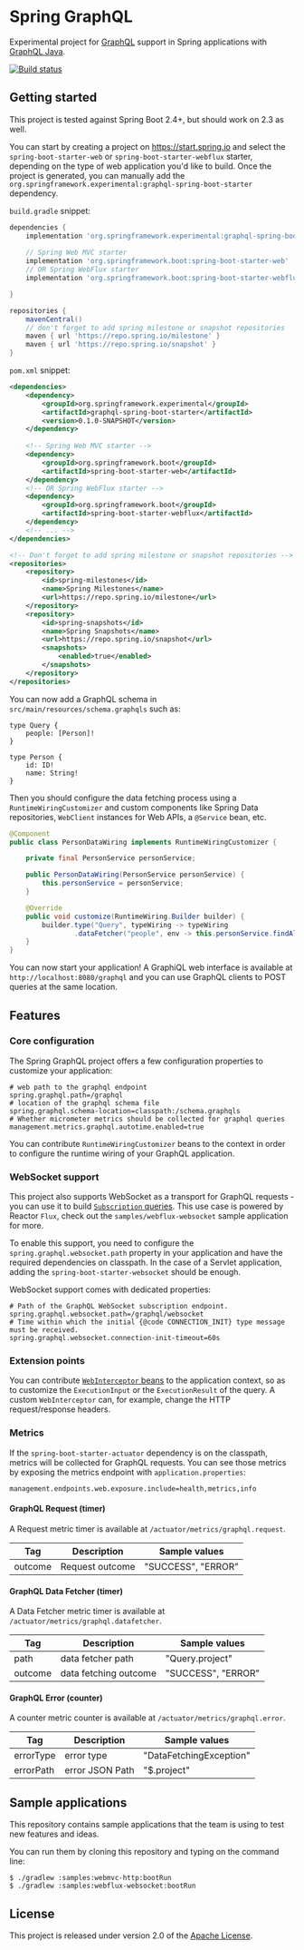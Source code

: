 # Spring GraphQL

Experimental project for [GraphQL](https://graphql.org/) support in Spring applications with [GraphQL Java](https://github.com/graphql-java/graphql-java).

[![Build status](https://ci.spring.io/api/v1/teams/spring-graphql/pipelines/spring-graphql/jobs/build/badge)](https://ci.spring.io/teams/spring-graphql/pipelines/spring-graphql)


## Getting started

This project is tested against Spring Boot 2.4+, but should work on 2.3 as well.

You can start by creating a project on https://start.spring.io and select the `spring-boot-starter-web` or `spring-boot-starter-webflux` starter,
depending on the type of web application you'd like to build. Once the project is generated, you can manually add the
`org.springframework.experimental:graphql-spring-boot-starter` dependency.

`build.gradle` snippet:
```groovy
dependencies {
    implementation 'org.springframework.experimental:graphql-spring-boot-starter:0.1.0-SNAPSHOT'
    
    // Spring Web MVC starter
    implementation 'org.springframework.boot:spring-boot-starter-web'
    // OR Spring WebFlux starter
    implementation 'org.springframework.boot:spring-boot-starter-webflux'

} 

repositories {
    mavenCentral()
    // don't forget to add spring milestone or snapshot repositories
    maven { url 'https://repo.spring.io/milestone' }
    maven { url 'https://repo.spring.io/snapshot' }
}
``` 

`pom.xml` snippet:
```xml
<dependencies>
    <dependency>
        <groupId>org.springframework.experimental</groupId>
        <artifactId>graphql-spring-boot-starter</artifactId>
        <version>0.1.0-SNAPSHOT</version>
    </dependency>
    
    <!-- Spring Web MVC starter -->
    <dependency>
        <groupId>org.springframework.boot</groupId>
        <artifactId>spring-boot-starter-web</artifactId>
    </dependency>
    <!-- OR Spring WebFlux starter -->
    <dependency>
        <groupId>org.springframework.boot</groupId>
        <artifactId>spring-boot-starter-webflux</artifactId>
    </dependency>
    <!-- ... -->
</dependencies>

<!-- Don't forget to add spring milestone or snapshot repositories -->
<repositories>
    <repository>
        <id>spring-milestones</id>
        <name>Spring Milestones</name>
        <url>https://repo.spring.io/milestone</url>
    </repository>
    <repository>
        <id>spring-snapshots</id>
        <name>Spring Snapshots</name>
        <url>https://repo.spring.io/snapshot</url>
        <snapshots>
            <enabled>true</enabled>
        </snapshots>
    </repository>
</repositories>
```

You can now add a GraphQL schema in `src/main/resources/schema.graphqls` such as:

```
type Query {
    people: [Person]!
}

type Person {
    id: ID!
    name: String!
}
```

Then you should configure the data fetching process using a `RuntimeWiringCustomizer` and custom components like
Spring Data repositories, `WebClient` instances for Web APIs, a `@Service` bean, etc. 

```java
@Component
public class PersonDataWiring implements RuntimeWiringCustomizer {

	private final PersonService personService;

	public PersonDataWiring(PersonService personService) {
		this.personService = personService;
	}

	@Override
	public void customize(RuntimeWiring.Builder builder) {
		builder.type("Query", typeWiring -> typeWiring
				.dataFetcher("people", env -> this.personService.findAll()));
	}
}
```

You can now start your application!
A GraphiQL web interface is available at `http://localhost:8080/graphql` and you can use GraphQL clients
to POST queries at the same location.


## Features

### Core configuration
The Spring GraphQL project offers a few configuration properties to customize your application: 

````properties
# web path to the graphql endpoint
spring.graphql.path=/graphql
# location of the graphql schema file
spring.graphql.schema-location=classpath:/schema.graphqls
# Whether micrometer metrics should be collected for graphql queries
management.metrics.graphql.autotime.enabled=true
````

You can contribute `RuntimeWiringCustomizer` beans to the context in order to configure the runtime wiring of your GraphQL application.

### WebSocket support

This project also supports WebSocket as a transport for GraphQL requests - you can use it to build [`Subscription` queries](http://spec.graphql.org/draft/#sec-Subscription).
This use case is powered by Reactor `Flux`, check out the `samples/webflux-websocket` sample application for more.

To enable this support, you need to configure the `spring.graphql.websocket.path` property in your application
and have the required dependencies on classpath. In the case of a Servlet application, adding the `spring-boot-starter-websocket` should be enough. 

WebSocket support comes with dedicated properties:

````properties
# Path of the GraphQL WebSocket subscription endpoint.
spring.graphql.websocket.path=/graphql/websocket
# Time within which the initial {@code CONNECTION_INIT} type message must be received.
spring.graphql.websocket.connection-init-timeout=60s
````

### Extension points

You can contribute [`WebInterceptor` beans](https://github.com/spring-projects-experimental/spring-graphql/blob/master/spring-graphql/src/main/java/org/springframework/graphql/WebInterceptor.java)
to the application context, so as to customize the `ExecutionInput` or the `ExecutionResult` of the query.
A custom `WebInterceptor` can, for example, change the HTTP request/response headers.  

### Metrics

If the `spring-boot-starter-actuator` dependency is on the classpath, metrics will be collected for GraphQL requests.
You can see those metrics by exposing the metrics endpoint with `application.properties`:
```properties
management.endpoints.web.exposure.include=health,metrics,info
```
                                                                                                   
#### GraphQL Request (timer)

A Request metric timer is available at `/actuator/metrics/graphql.request`.

| Tag     | Description     | Sample values      |
|---------|-----------------|--------------------|
| outcome | Request outcome | "SUCCESS", "ERROR" |


#### GraphQL Data Fetcher (timer)

A Data Fetcher metric timer is available at `/actuator/metrics/graphql.datafetcher`.

| Tag     | Description           | Sample values      |
|---------|-----------------------|--------------------|
| path    | data fetcher path     | "Query.project"    |
| outcome | data fetching outcome | "SUCCESS", "ERROR" |


#### GraphQL Error (counter)

A counter metric counter is available at `/actuator/metrics/graphql.error`.

| Tag       | Description     | Sample values           |
|-----------|-----------------|-------------------------|
| errorType | error type      | "DataFetchingException" |
| errorPath | error JSON Path | "$.project"             |                                

## Sample applications

This repository contains sample applications that the team is using to test new features and ideas.

You can run them by cloning this repository and typing on the command line:

```shell script
$ ./gradlew :samples:webmvc-http:bootRun
$ ./gradlew :samples:webflux-websocket:bootRun
```


## License

This project is released under version 2.0 of the [Apache License](https://www.apache.org/licenses/LICENSE-2.0).
